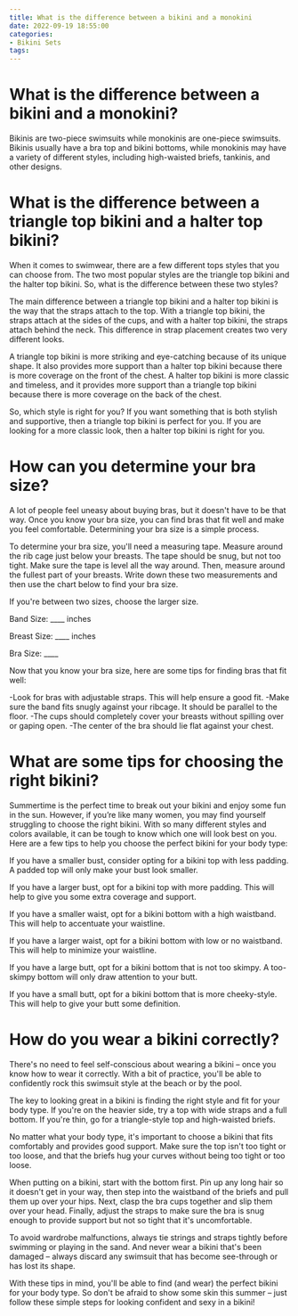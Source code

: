 ```yaml
---
title: What is the difference between a bikini and a monokini
date: 2022-09-19 18:55:00
categories:
- Bikini Sets
tags:
---
```



#  What is the difference between a bikini and a monokini?

Bikinis are two-piece swimsuits while monokinis are one-piece swimsuits. Bikinis usually have a bra top and bikini bottoms, while monokinis may have a variety of different styles, including high-waisted briefs, tankinis, and other designs.

#  What is the difference between a triangle top bikini and a halter top bikini?

When it comes to swimwear, there are a few different tops styles that you can choose from. The two most popular styles are the triangle top bikini and the halter top bikini. So, what is the difference between these two styles?

The main difference between a triangle top bikini and a halter top bikini is the way that the straps attach to the top. With a triangle top bikini, the straps attach at the sides of the cups, and with a halter top bikini, the straps attach behind the neck. This difference in strap placement creates two very different looks.

A triangle top bikini is more striking and eye-catching because of its unique shape. It also provides more support than a halter top bikini because there is more coverage on the front of the chest. A halter top bikini is more classic and timeless, and it provides more support than a triangle top bikini because there is more coverage on the back of the chest.

So, which style is right for you? If you want something that is both stylish and supportive, then a triangle top bikini is perfect for you. If you are looking for a more classic look, then a halter top bikini is right for you.

#  How can you determine your bra size?

A lot of people feel uneasy about buying bras, but it doesn't have to be that way. Once you know your bra size, you can find bras that fit well and make you feel comfortable. Determining your bra size is a simple process.

To determine your bra size, you'll need a measuring tape. Measure around the rib cage just below your breasts. The tape should be snug, but not too tight. Make sure the tape is level all the way around. Then, measure around the fullest part of your breasts. Write down these two measurements and then use the chart below to find your bra size.

If you're between two sizes, choose the larger size.

Band Size: ____ inches

Breast Size: ____ inches

Bra Size: ____



 Now that you know your bra size, here are some tips for finding bras that fit well:

-Look for bras with adjustable straps. This will help ensure a good fit.
-Make sure the band fits snugly against your ribcage. It should be parallel to the floor.
-The cups should completely cover your breasts without spilling over or gaping open.
-The center of the bra should lie flat against your chest.

#  What are some tips for choosing the right bikini?

 Summertime is the perfect time to break out your bikini and enjoy some fun in the sun. However, if you’re like many women, you may find yourself struggling to choose the right bikini. With so many different styles and colors available, it can be tough to know which one will look best on you. Here are a few tips to help you choose the perfect bikini for your body type:

If you have a smaller bust, consider opting for a bikini top with less padding. A padded top will only make your bust look smaller.

If you have a larger bust, opt for a bikini top with more padding. This will help to give you some extra coverage and support.

If you have a smaller waist, opt for a bikini bottom with a high waistband. This will help to accentuate your waistline.

If you have a larger waist, opt for a bikini bottom with low or no waistband. This will help to minimize your waistline.

If you have a large butt, opt for a bikini bottom that is not too skimpy. A too-skimpy bottom will only draw attention to your butt.

If you have a small butt, opt for a bikini bottom that is more cheeky-style. This will help to give your butt some definition.

#  How do you wear a bikini correctly?

There's no need to feel self-conscious about wearing a bikini – once you know how to wear it correctly. With a bit of practice, you'll be able to confidently rock this swimsuit style at the beach or by the pool.

The key to looking great in a bikini is finding the right style and fit for your body type. If you're on the heavier side, try a top with wide straps and a full bottom. If you're thin, go for a triangle-style top and high-waisted briefs.

No matter what your body type, it's important to choose a bikini that fits comfortably and provides good support. Make sure the top isn't too tight or too loose, and that the briefs hug your curves without being too tight or too loose.

When putting on a bikini, start with the bottom first. Pin up any long hair so it doesn't get in your way, then step into the waistband of the briefs and pull them up over your hips. Next, clasp the bra cups together and slip them over your head. Finally, adjust the straps to make sure the bra is snug enough to provide support but not so tight that it's uncomfortable.

To avoid wardrobe malfunctions, always tie strings and straps tightly before swimming or playing in the sand. And never wear a bikini that's been damaged – always discard any swimsuit that has become see-through or has lost its shape.

With these tips in mind, you'll be able to find (and wear) the perfect bikini for your body type. So don't be afraid to show some skin this summer – just follow these simple steps for looking confident and sexy in a bikini!